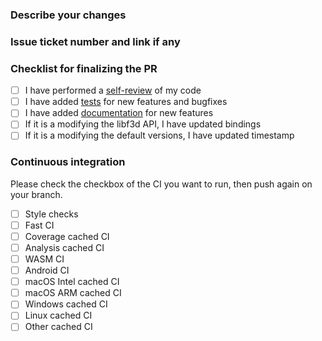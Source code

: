 ### Describe your changes

### Issue ticket number and link if any

### Checklist for finalizing the PR

- [ ] I have performed a [self-review](https://f3d.app/doc/dev/CODING_STYLE.html) of my code
- [ ] I have added [tests](https://f3d.app/doc/dev/TESTING.html) for new features and bugfixes
- [ ] I have added [documentation](https://f3d.app/doc/dev/TESTING.html) for new features
- [ ] If it is a modifying the libf3d API, I have updated bindings
- [ ] If it is a modifying the default versions, I have updated timestamp

### Continuous integration

Please check the checkbox of the CI you want to run, then push again on your branch.

- [ ] Style checks
- [ ] Fast CI
- [ ] Coverage cached CI
- [ ] Analysis cached CI
- [ ] WASM CI
- [ ] Android CI
- [ ] macOS Intel cached CI
- [ ] macOS ARM cached CI
- [ ] Windows cached CI
- [ ] Linux cached CI
- [ ] Other cached CI
